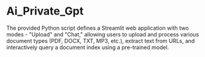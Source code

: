# Ai_Private_Gpt
The provided Python script defines a Streamlit web application with two modes - "Upload" and "Chat," allowing users to upload and process various document types (PDF, DOCX, TXT, MP3, etc.), extract text from URLs, and interactively query a document index using a pre-trained model.
